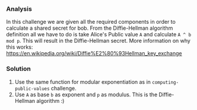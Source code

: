 ### Analysis
In this challenge we are given all the required components in order to calculate a shared secret for bob. From the Diffie-Hellman algorithm definition all we have to do is take Alice's Public value `A` and calculate `A ^ b mod p`. This will result in the Diffie-Hellman secret. More information on why this works: https://en.wikipedia.org/wiki/Diffie%E2%80%93Hellman_key_exchange

### Solution
1. Use the same function for modular exponentiation as in `computing-public-values` challenge.
2. Use `A` as base `b` as exponent and `p` as modulus. This is the Diffie-Hellman algorithm :)

